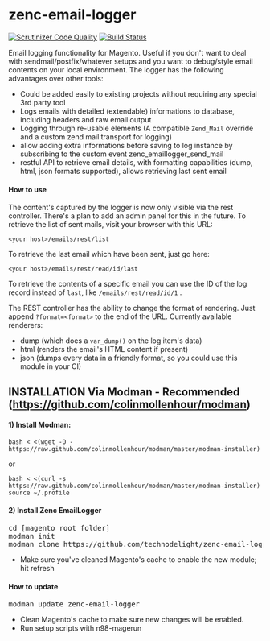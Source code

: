 zenc-email-logger
=================

[![Scrutinizer Code Quality](https://scrutinizer-ci.com/g/technodelight/zenc-email-logger/badges/quality-score.png?b=master)](https://scrutinizer-ci.com/g/technodelight/zenc-email-logger/?branch=master)
[![Build Status](https://scrutinizer-ci.com/g/technodelight/zenc-email-logger/badges/build.png?b=master)](https://scrutinizer-ci.com/g/technodelight/zenc-email-logger/build-status/master)

Email logging functionality for Magento. Useful if you don't want to deal with sendmail/postfix/whatever setups and you want to debug/style email contents on your local environment.
The logger has the following advantages over other tools:

 - Could be added easily to existing projects without requiring any special 3rd party tool
 - Logs emails with detailed (extendable) informations to database, including headers and raw email output
 - Logging through re-usable elements (A compatible `Zend_Mail` override and a custom zend mail transport for logging)
 - allow adding extra informations before saving to log instance by subscribing to the custom event zenc_emaillogger_send_mail
 - restful API to retrieve email details, with formatting capabilities (dump, html, json formats supported), allows retrieving last sent email

#### How to use
 The content's captured by the logger is now only visible via the rest controller. There's a plan to add an admin panel for this in the future.
 To retrieve the list of sent mails, visit your browser with this URL:
```
<your host>/emails/rest/list
```
 To retrieve the last email which have been sent, just go here:
```
<your host>/emails/rest/read/id/last
```
 To retrieve the contents of a specific email you can use the ID of the log record instead of `last`, like `/emails/rest/read/id/1` .
 
 The REST controller has the ability to change the format of rendering. Just append `?format=<format>` to the end of the URL. Currently available renderers:
 - dump (which does a `var_dump()` on the log item's data)
 - html (renders the email's HTML content if present)
 - json (dumps every data in a friendly format, so you could use this module in your CI)

## INSTALLATION Via Modman - Recommended (https://github.com/colinmollenhour/modman)

#### 1) Install Modman:

```
bash < <(wget -O - https://raw.github.com/colinmollenhour/modman/master/modman-installer)
```

or

```
bash < <(curl -s https://raw.github.com/colinmollenhour/modman/master/modman-installer)
source ~/.profile
```

#### 2) Install Zenc EmailLogger

<pre>
cd [magento root folder]
modman init
modman clone https://github.com/technodelight/zenc-email-logger.git
</pre>

 - Make sure you've cleaned Magento's cache to enable the new module; hit refresh

#### How to update
<pre>
modman update zenc-email-logger
</pre>

 - Clean Magento's cache to make sure new changes will be enabled.
 - Run setup scripts with n98-magerun
